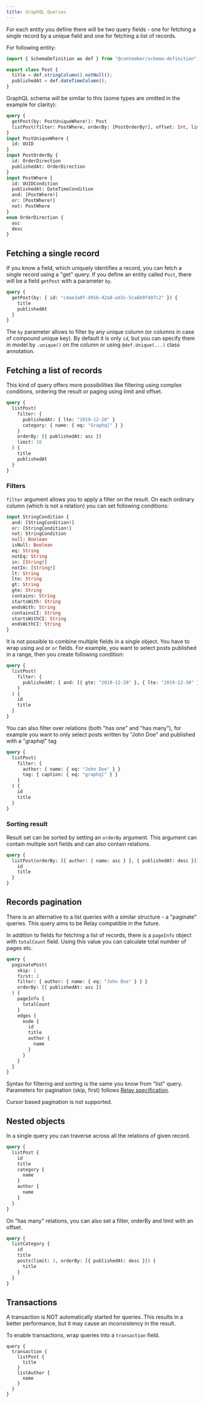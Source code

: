 ```yaml
---
title: GraphQL Queries
---
```


For each entity you define there will be two query fields - one for fetching a single record by a unique field and one for fetching a list of records.

For following entity:

```typescript
import { SchemaDefinition as def } from "@contember/schema-definition";

export class Post {
  title = def.stringColumn().notNull();
  publishedAt = def.dateTimeColumn();
}
```

GraphQL schema will be similar to this (some types are omitted in the example for clarity):

```graphql
query {
  getPost(by: PostUniqueWhere!): Post
  listPost(filter: PostWhere, orderBy: [PostOrderBy!], offset: Int, limit: Int): [Post]
}
input PostUniqueWhere {
  id: UUID
}
input PostOrderBy {
  id: OrderDirection
  publishedAt: OrderDirection
}
input PostWhere {
  id: UUIDCondition
  publishedAt: DateTimeCondition
  and: [PostWhere!]
  or: [PostWhere!]
  not: PostWhere
}
enum OrderDirection {
  asc
  desc
}
```

## Fetching a single record

If you know a field, which uniquely identifies a record, you can fetch a single record using a "get" query. If you define an entity called `Post`, there will be a field `getPost` with a parameter `by`.

```graphql
query {
  getPost(by: { id: "c4ae3a0f-d91b-42a8-ad3c-5ca6b9f407c2" }) {
    title
    publishedAt
  }
}
```

The `by` parameter allows to filter by any unique column (or columns in case of compound unique key). By default it is only `id`, but you can specify them in model by `.unique()` on the column or using `@def.Unique(...)` class annotation.

## Fetching a list of records

This kind of query offers more possibilities like filtering using complex conditions, ordering the result or paging using limit and offset.

```graphql
query {
  listPost(
    filter: {
      publishedAt: { lte: "2019-12-20" }
      category: { name: { eq: "Graphql" } }
    }
    orderBy: [{ publishedAt: asc }]
    limit: 10
  ) {
    title
    publishedAt
  }
}
```

### Filters

`filter` argument allows you to apply a filter on the result. On each ordinary column (which is not a relation) you can set following conditions:

```graphql
input StringCondition {
  and: [StringCondition!]
  or: [StringCondition!]
  not: StringCondition
  null: Boolean
  isNull: Boolean
  eq: String
  notEq: String
  in: [String!]
  notIn: [String!]
  lt: String
  lte: String
  gt: String
  gte: String
  contains: String
  startsWith: String
  endsWith: String
  containsCI: String
  startsWithCI: String
  endsWithCI: String
}
```

It is not possible to combine multiple fields in a single object. You have to wrap using `and` or `or` fields. For example, you want to select posts published in a range, then you create following condition:

```graphql
query {
  listPost(
    filter: {
      publishedAt: { and: [{ gte: "2019-12-20" }, { lte: "2019-12-30" }] }
    }
  ) {
    id
    title
  }
}
```

You can also filter over relations (both "has one" and "has many"), for example you want to only select posts written by "John Doe" and published with a "graphql" tag

```graphql
query {
  listPost(
    filter: {
      author: { name: { eq: "John Doe" } }
      tag: { caption: { eq: "graphql" } }
    }
  ) {
    id
    title
  }
}
```

### Sorting result

Result set can be sorted by setting an `orderBy` argument. This argument can contain multiple sort fields and can also contain relations.

```graphql
query {
  listPost(orderBy: [{ author: { name: asc } }, { publishedAt: desc }]) {
    id
    title
  }
}
```

## Records pagination

There is an alternative to a list queries with a similar structure - a "paginate" queries. This query aims to be Relay compatible in the future.

In addition to fields for fetching a list of records, there is a `pageInfo` object with `totalCount` field. Using this value you can calculate total number of pages etc.

```graphql
query {
  paginatePost(
    skip: 1
    first: 2
    filter: { author: { name: { eq: "John Doe" } } }
    orderBy: [{ publishedAt: asc }]
  ) {
    pageInfo {
      totalCount
    }
    edges {
      node {
        id
        title
        author {
          name
        }
      }
    }
  }
}
```

Syntax for filtering and sorting is the same you know from "list" query. Parameters for pagination (skip, first) follows [Relay specification](https://facebook.github.io/relay/graphql/connections.htm).

Cursor based pagination is not supported.

## Nested objects

In a single query you can traverse across all the relations of given record.

```graphql
query {
  listPost {
    id
    title
    category {
      name
    }
    author {
      name
    }
  }
}
```

On "has many" relations, you can also set a filter, orderBy and limit with an offset.

```graphql
query {
  listCategory {
    id
    title
    posts(limit: 3, orderBy: [{ publishedAt: desc }]) {
      title
    }
  }
}
```

## Transactions

A transaction is NOT automatically started for queries. This results in a better performance, but it may cause an inconsistency in the result.

To enable transactions, wrap queries into a `transaction` field.

```
query {
  transaction {
    listPost {
      title
    }
    listAuthor {
      name
    }
  }
}
```
